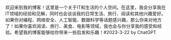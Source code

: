 欢迎来到我的博客！这里是一个关于IT和生活的个人空间。在这里，我会分享我在IT领域的经验和见解，同时也会谈谈我的日常生活、旅行、阅读和其他兴趣爱好。如果你对编程、网络安全、人工智能、数据科学等话题感兴趣，那么你来对地方了！如果你喜欢阅读、旅行、美食、电影等领域，我也会与你分享我的感受和经验。希望我的博客能够给你带来一些启发和乐趣！#2023-3-22 by ChatGPT